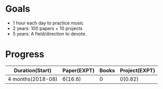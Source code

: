 # Goals
* 1 hour each day to practice music
* 2 years: 100 papers + 10 projects
* 5 years: A field/direction to devote.

# Progress

|  Duration(Start)  | Paper(EXPT) | Books | Project(EXPT) |
|-------------------|-------------|-------|---------------|
| 4 months(2018-08) | 6(16.6)     |     0 | 0(0.82)       |


